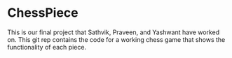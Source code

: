 # ChessPiece
This is our final project that Sathvik, Praveen, and Yashwant have worked on. This git rep contains the code for a working chess game that shows the functionality of each piece.
